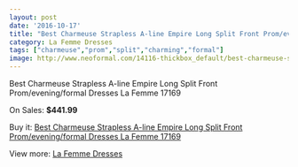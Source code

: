 ```yaml
---
layout: post
date: '2016-10-17'
title: "Best Charmeuse Strapless A-line Empire Long Split Front Prom/evening/formal Dresses La Femme 17169"
category: La Femme Dresses
tags: ["charmeuse","prom","split","charming","formal"]
image: http://www.neoformal.com/14116-thickbox_default/best-charmeuse-strapless-a-line-empire-long-split-front-prom-evening-formal-dresses-la-femme-17169.jpg
---
```

Best Charmeuse Strapless A-line Empire Long Split Front Prom/evening/formal Dresses La Femme 17169

On Sales: **$441.99**
<a href="https://www.neoformal.com/en/la-femme-dresses-2014/4842-best-charmeuse-strapless-a-line-empire-long-split-front-prom-evening-formal-dresses-la-femme-17169.html"><amp-img layout="responsive" width="600" height="600" src="//www.neoformal.com/14116-thickbox_default/best-charmeuse-strapless-a-line-empire-long-split-front-prom-evening-formal-dresses-la-femme-17169.jpg" alt="Best Charmeuse Strapless A-line Empire Long Split Front Prom/evening/formal Dresses La Femme 17169 0" /></a>
<a href="https://www.neoformal.com/en/la-femme-dresses-2014/4842-best-charmeuse-strapless-a-line-empire-long-split-front-prom-evening-formal-dresses-la-femme-17169.html"><amp-img layout="responsive" width="600" height="600" src="//www.neoformal.com/14117-thickbox_default/best-charmeuse-strapless-a-line-empire-long-split-front-prom-evening-formal-dresses-la-femme-17169.jpg" alt="Best Charmeuse Strapless A-line Empire Long Split Front Prom/evening/formal Dresses La Femme 17169 1" /></a>
<a href="https://www.neoformal.com/en/la-femme-dresses-2014/4842-best-charmeuse-strapless-a-line-empire-long-split-front-prom-evening-formal-dresses-la-femme-17169.html"><amp-img layout="responsive" width="600" height="600" src="//www.neoformal.com/14118-thickbox_default/best-charmeuse-strapless-a-line-empire-long-split-front-prom-evening-formal-dresses-la-femme-17169.jpg" alt="Best Charmeuse Strapless A-line Empire Long Split Front Prom/evening/formal Dresses La Femme 17169 2" /></a>

Buy it: [Best Charmeuse Strapless A-line Empire Long Split Front Prom/evening/formal Dresses La Femme 17169](https://www.neoformal.com/en/la-femme-dresses-2014/4842-best-charmeuse-strapless-a-line-empire-long-split-front-prom-evening-formal-dresses-la-femme-17169.html "Best Charmeuse Strapless A-line Empire Long Split Front Prom/evening/formal Dresses La Femme 17169")

View more: [La Femme Dresses](https://www.neoformal.com/en/56-la-femme-dresses-2014 "La Femme Dresses")